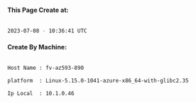 
   
#### This Page Create at:

```bash

2023-07-08 - 10:36:41 UTC

```

#### Create By Machine:

```bash

Host Name : fv-az593-890

platform  : Linux-5.15.0-1041-azure-x86_64-with-glibc2.35

Ip Local  : 10.1.0.46

```

